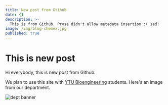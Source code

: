```yaml
---
title: New post from Gtihub
date: {}
description: >-
  This is from Github. Prose didn't allow metadata insertion :( sad!
image: /img/blog-chemex.jpg
published: true
---
```


# This is new post

Hi everybody, this is new post from Github.

We plan to use this site with [YTU Bioengineering](www.bioeng.yildiz.edu.tr/) students. Here's an image from our department.

![dept banner](http://www.bioeng.yildiz.edu.tr/media/images/mansetler/banner-bio.png)

